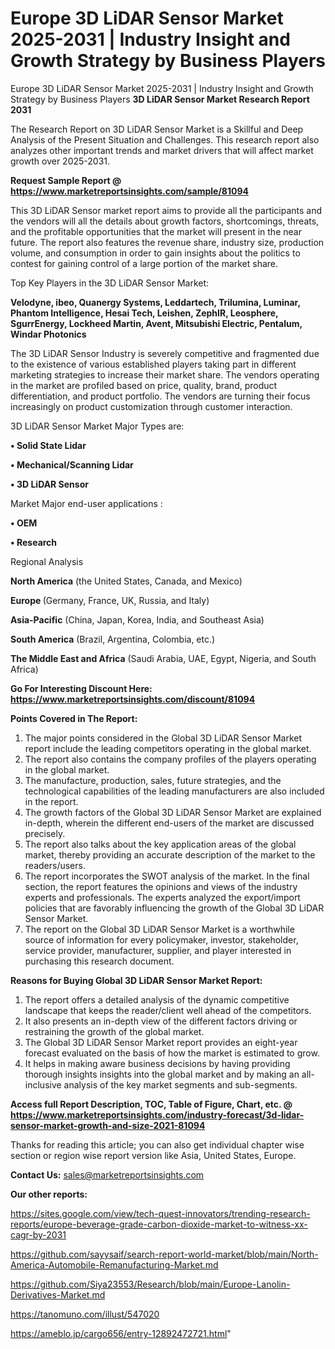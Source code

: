 # Europe 3D LiDAR Sensor Market 2025-2031 | Industry Insight and Growth Strategy by Business Players
Europe 3D LiDAR Sensor Market 2025-2031 | Industry Insight and Growth Strategy by Business Players
<strong>3D LiDAR Sensor Market Research Report 2031</strong>

The Research Report on 3D LiDAR Sensor Market is a Skillful and Deep Analysis of the Present Situation and Challenges. This research report also analyzes other important trends and market drivers that will affect market growth over 2025-2031.

<strong>Request Sample Report @ <a href=https://www.marketreportsinsights.com/sample/81094>https://www.marketreportsinsights.com/sample/81094</a></strong>

This 3D LiDAR Sensor market report aims to provide all the participants and the vendors will all the details about growth factors, shortcomings, threats, and the profitable opportunities that the market will present in the near future. The report also features the revenue share, industry size, production volume, and consumption in order to gain insights about the politics to contest for gaining control of a large portion of the market share.

Top Key Players in the 3D LiDAR Sensor Market:

<strong>Velodyne, ibeo, Quanergy Systems, Leddartech, Trilumina, Luminar, Phantom Intelligence, Hesai Tech, Leishen, ZephIR, Leosphere, SgurrEnergy, Lockheed Martin, Avent, Mitsubishi Electric, Pentalum, Windar Photonics</strong>

The 3D LiDAR Sensor Industry is severely competitive and fragmented due to the existence of various established players taking part in different marketing strategies to increase their market share. The vendors operating in the market are profiled based on price, quality, brand, product differentiation, and product portfolio. The vendors are turning their focus increasingly on product customization through customer interaction.

3D LiDAR Sensor Market Major Types are:

<strong>• Solid State Lidar

• Mechanical/Scanning Lidar

• 3D LiDAR Sensor</strong>

Market Major end-user applications :

<strong>• OEM

• Research</strong>

Regional Analysis

</u><strong><b>North America</b></strong> (the United States, Canada, and Mexico)

<strong><b>Europe </b></strong>(Germany, France, UK, Russia, and Italy)

<strong><b>Asia-Pacific</b></strong> (China, Japan, Korea, India, and Southeast Asia)

<strong><b>South America</b></strong> (Brazil, Argentina, Colombia, etc.)

<strong><b>The Middle East and Africa</b></strong> (Saudi Arabia, UAE, Egypt, Nigeria, and South Africa)

<strong>Go For Interesting Discount Here: <a href=https://www.marketreportsinsights.com/discount/81094>https://www.marketreportsinsights.com/discount/81094</a></strong>

<strong>Points Covered in The Report:</strong>
<ol>
  <li>The major points considered in the Global 3D LiDAR Sensor Market report include the leading competitors operating in the global market.</li>
  <li>The report also contains the company profiles of the players operating in the global market.</li>
  <li>The manufacture, production, sales, future strategies, and the technological capabilities of the leading manufacturers are also included in the report.</li>
  <li>The growth factors of the Global 3D LiDAR Sensor Market are explained in-depth, wherein the different end-users of the market are discussed precisely.</li>
  <li>The report also talks about the key application areas of the global market, thereby providing an accurate description of the market to the readers/users.</li>
  <li>The report incorporates the SWOT analysis of the market. In the final section, the report features the opinions and views of the industry experts and professionals. The experts analyzed the export/import policies that are favorably influencing the growth of the Global 3D LiDAR Sensor Market.</li>
  <li>The report on the Global 3D LiDAR Sensor Market is a worthwhile source of information for every policymaker, investor, stakeholder, service provider, manufacturer, supplier, and player interested in purchasing this research document.</li>
</ol>
<strong>Reasons for Buying Global 3D LiDAR Sensor Market Report:</strong>

<ol>
  <li>The report offers a detailed analysis of the dynamic competitive landscape that keeps the reader/client well ahead of the competitors.</li>
  <li>It also presents an in-depth view of the different factors driving or restraining the growth of the global market.</li>
  <li>The Global 3D LiDAR Sensor Market report provides an eight-year forecast evaluated on the basis of how the market is estimated to grow.</li>
  <li>It helps in making aware business decisions by having providing thorough insights insights into the global market and by making an all-inclusive analysis of the key market segments and sub-segments.</li>
</ol>
<strong>Access full Report Description, TOC, Table of Figure, Chart, etc. @ <a href=https://www.marketreportsinsights.com/industry-forecast/3d-lidar-sensor-market-growth-and-size-2021-81094>https://www.marketreportsinsights.com/industry-forecast/3d-lidar-sensor-market-growth-and-size-2021-81094</a></strong>


Thanks for reading this article; you can also get individual chapter wise section or region wise report version like Asia, United States, Europe.

<strong>Contact Us:</strong>
sales@marketreportsinsights.com

<strong>Our other reports:</strong>

<a href=https://sites.google.com/view/tech-quest-innovators/trending-research-reports/europe-beverage-grade-carbon-dioxide-market-to-witness-xx-cagr-by-2031>https://sites.google.com/view/tech-quest-innovators/trending-research-reports/europe-beverage-grade-carbon-dioxide-market-to-witness-xx-cagr-by-2031</a>

<a href=https://github.com/sayysaif/search-report-world-market/blob/main/North-America-Automobile-Remanufacturing-Market.md>https://github.com/sayysaif/search-report-world-market/blob/main/North-America-Automobile-Remanufacturing-Market.md</a>

<a href=https://github.com/Siya23553/Research/blob/main/Europe-Lanolin-Derivatives-Market.md>https://github.com/Siya23553/Research/blob/main/Europe-Lanolin-Derivatives-Market.md</a>

<a href=https://tanomuno.com/illust/547020>https://tanomuno.com/illust/547020</a>

<a href=https://ameblo.jp/cargo656/entry-12892472721.html>https://ameblo.jp/cargo656/entry-12892472721.html</a>"
